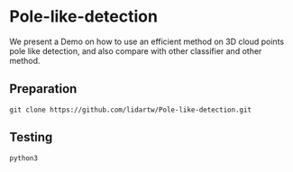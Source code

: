 # Pole-like-detection
We present a Demo on how to use an efficient method on 3D cloud points pole like detection, and also compare with other classifier and other method. 

## Preparation 
```
git clone https://github.com/lidartw/Pole-like-detection.git
```

## Testing
```
python3 
```
